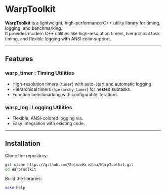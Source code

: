 # WarpToolkit

**WarpToolkit** is a lightweight, high-performance C++ utility library for timing, logging, and benchmarking.  
It provides modern C++ utilities like high-resolution timers, hierarchical task timing, and flexible logging with ANSI color support.

---

## Features

### **warp_timer** : Timing Utilities
- High-resolution timers (`timer`) with auto-start and automatic logging.
- Hierarchical timers (`hierarchy_timer`) for nested subtasks.
- Function benchmarking with configurable iterations.

### **warp_log** : Logging Utilities
- Flexible, ANSI-colored logging via.
- Easy integration with existing code.

---

## Installation

Clone the repository:
```bash
git clone https://github.com/SelvamKrishna/WarpToolkit.git
cd WarpToolkit
```

Build the libraries:
```bash
make help
```